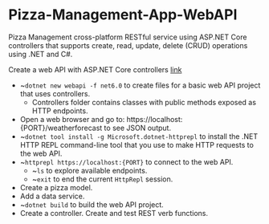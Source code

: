 # Pizza-Management-App-WebAPI
Pizza Management cross-platform RESTful service using ASP.NET Core controllers that supports create, read, update, delete (CRUD) operations using .NET and C#.

Create a web API with ASP.NET Core controllers <a href="https://learn.microsoft.com/en-us/training/modules/build-web-api-aspnet-core/">link</a>
<ul>
  <li>~<code>dotnet new webapi -f net6.0</code> to create files for a basic web API project that uses controllers.
    <ul>
      <li>Controllers folder contains classes with public methods exposed as HTTP endpoints.</li>
    </ul>
  </li>
  <li>Open a web browser and go to: https://localhost:{PORT}/weatherforecast to see JSON output.</li>
  <li>~<code>dotnet tool install -g Microsoft.dotnet-httprepl</code> to install the .NET HTTP REPL command-line tool that you use to make HTTP requests to the web API.</li>
  <li>~<code>httprepl https://localhost:{PORT}</code> to connect to the web API.
    <ul>
      <li>~<code>ls</code> to explore available endpoints.</li>
      <li>~<code>exit</code> to end the current <code>HttpRepl</code> session.</li>
    </ul>
  </li>
  <li>Create a pizza model.</li>
  <li>Add a data service.</li>
  <li>~<code>dotnet build</code> to build the web API project.</li>
  <li>Create a controller. Create and test REST verb functions.</li>
</ul>
